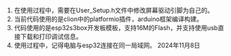 1. 在使用过程中，需要在User_Setup.h文件中修改屏幕驱动引脚为自己的。
2. 当前代码使用的是clion中的platformio插件，arduino框架编译构建。
3. 代码使用的是esp32s3box开发板模板，支持16M的Flash，并支持使用usb直接下载和打印调试信息。
4. 使用过程中，记得电脑与esp32连接在同一局域网。
  2024年11月8日
